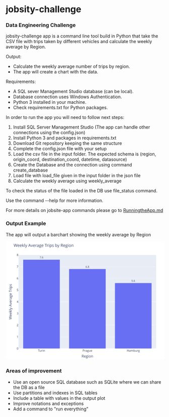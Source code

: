 # jobsity-challenge
### Data Engineering Challenge


jobsity-challenge app is a command line tool build in Python that take the CSV file with trips taken by different vehicles and calculate the weekly average by Region.

Output:
- Calculate the weekly average number of trips by region. 
- The app will create a chart with the data.

Requirements:
- A SQL sever Management Studio database (can be local).
- Database connection uses Windows Authentication.
- Python 3 installed in your machine.
- Check requirements.txt for Python packages.
        
In order to run the app you will need to follow next steps:
1. Install SQL Server Management Studio (The app can handle other connections using the config.json)
2. Install Python 3 and packages in requirements.txt
3. Download Git repository keeping the same structure
4. Complete the config.json file with your setup 
5. Load the csv file in the input folder. The expected schema is (region, origin_coord, destination_coord, datetime, datasource)  
6. Create the Database and the connection using command create_database
7. Load file with load_file given in the input folder in the json file 
8. Calculate the weekly average using weekly_average 
            
To check the status of the file loaded in the DB use file_status command. 

Use the command --help for more information.

For more details on jobsite-app commands please go to [RunningtheApp.md](https://github.com/agvelazquez/jobsity-challenge/blob/main/RunningtheApp.md)

### Output Example

The app will output a barchart showing the weekly average by Region

![plot](docs/output_chart.PNG)


### Areas of improvement 
- Use an open source SQL database such as SQLite where we can share the DB as a file
- Use partitions and indexes in SQL tables
- Include a table with values in the output plot
- Improve notations and exceptions 
- Add a command to "run everything"